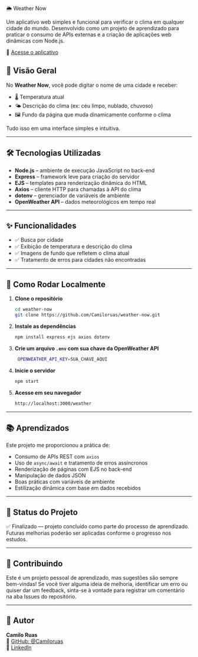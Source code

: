  🌦️ Weather Now

Um aplicativo web simples e funcional para verificar o clima em qualquer cidade do mundo. Desenvolvido como um projeto de aprendizado para praticar o consumo de APIs externas e a criação de aplicações web dinâmicas com Node.js.

🔗 [Acesse o aplicativo](https://thawing-basin-71658-407b69e3d106.herokuapp.com)

## 📸 Visão Geral

No **Weather Now**, você pode digitar o nome de uma cidade e receber:

- 🌡️ Temperatura atual  
- 🌤️ Descrição do clima (ex: céu limpo, nublado, chuvoso)  
- 🖼️ Fundo da página que muda dinamicamente conforme o clima

Tudo isso em uma interface simples e intuitiva.

---

## 🛠️ Tecnologias Utilizadas

- **Node.js** – ambiente de execução JavaScript no back-end  
- **Express** – framework leve para criação do servidor  
- **EJS** – templates para renderização dinâmica do HTML  
- **Axios** – cliente HTTP para chamadas à API do clima  
- **dotenv** – gerenciador de variáveis de ambiente  
- **OpenWeather API** – dados meteorológicos em tempo real

---

## ✨ Funcionalidades

- ✅ Busca por cidade
- ✅ Exibição de temperatura e descrição do clima
- ✅ Imagens de fundo que refletem o clima atual
- ✅ Tratamento de erros para cidades não encontradas

---


## 🚀 Como Rodar Localmente

1. **Clone o repositório**

   ```bash
   cd weather-now
   git clone https://github.com/Camiloruas/weather-now.git
   ```



2. **Instale as dependências**
   ```bash
   npm install express ejs axios dotenv
   ```


3. **Crie um arquivo `.env` com sua chave da OpenWeather API**
   ```bash
    OPENWEATHER_API_KEY=SUA_CHAVE_AQUI
    ```

4. **Inicie o servidor**

   ```bash
   npm start
   ```

5. **Acesse em seu navegador**

   ```bash
   http://localhost:3000/weather
   ```

---

## 📚 Aprendizados

Este projeto me proporcionou a prática de:

- Consumo de APIs REST com `axios`
- Uso de `async/await` e tratamento de erros assíncronos
- Renderização de páginas com EJS no back-end
- Manipulação de dados JSON
- Boas práticas com variáveis de ambiente
- Estilização dinâmica com base em dados recebidos

---

## 📌 Status do Projeto

✅ Finalizado — projeto concluído como parte do processo de aprendizado. Futuras melhorias poderão ser aplicadas conforme o progresso nos estudos.

---

## 🤝 Contribuindo

Este é um projeto pessoal de aprendizado, mas sugestões são sempre bem-vindas!
Se você tiver alguma ideia de melhoria, identificar um erro ou quiser dar um feedback, sinta-se à vontade para registrar um comentário na aba Issues do repositório.

---

## 👤 Autor

**Camilo Ruas**  
🔗 [GitHub: @Camiloruas](https://github.com/Camiloruas)  
🔗 [LinkedIn](https://www.linkedin.com/in/camilo-ruas-3a2a6425/)